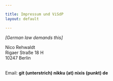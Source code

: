 ```yaml
---

title: Impressum und ViSdP
layout: default

---
```


_[German law demands this]_


<adress>
Nico Rehwaldt<br/>
Rigaer Straße 18 H<br/>
10247 Berlin<br/>
</adress>

<br/>

Email: __git (unterstrich) nikku (at) nixis (punkt) de__
